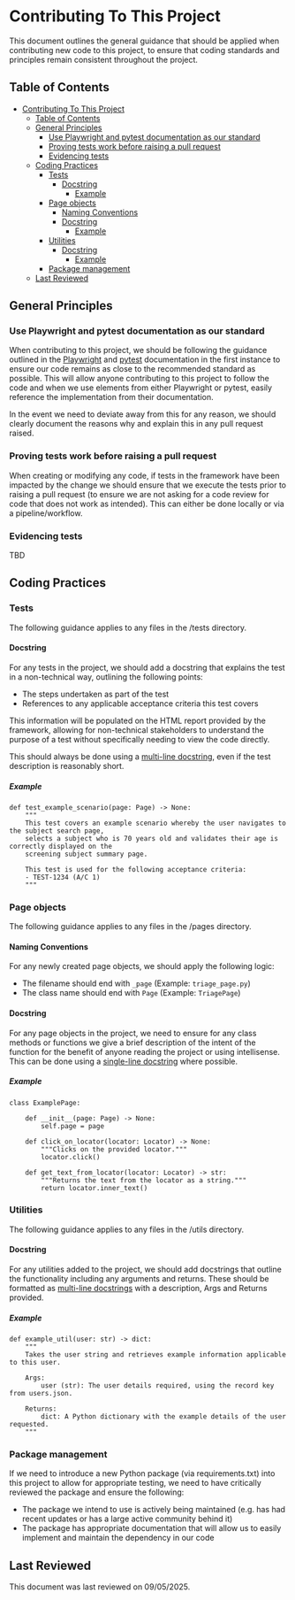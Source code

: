 # Contributing To This Project

This document outlines the general guidance that should be applied when contributing new code to this project,
to ensure that coding standards and principles remain consistent throughout the project.

## Table of Contents

- [Contributing To This Project](#contributing-to-this-project)
  - [Table of Contents](#table-of-contents)
  - [General Principles](#general-principles)
    - [Use Playwright and pytest documentation as our standard](#use-playwright-and-pytest-documentation-as-our-standard)
    - [Proving tests work before raising a pull request](#proving-tests-work-before-raising-a-pull-request)
    - [Evidencing tests](#evidencing-tests)
  - [Coding Practices](#coding-practices)
    - [Tests](#tests)
      - [Docstring](#docstring)
        - [Example](#example)
    - [Page objects](#page-objects)
      - [Naming Conventions](#naming-conventions)
      - [Docstring](#docstring-1)
        - [Example](#example-1)
    - [Utilities](#utilities)
      - [Docstring](#docstring-2)
        - [Example](#example-2)
    - [Package management](#package-management)
  - [Last Reviewed](#last-reviewed)

## General Principles

### Use Playwright and pytest documentation as our standard

When contributing to this project, we should be following the guidance outlined in the
[Playwright](https://playwright.dev/python/docs/api/class-playwright) and
[pytest](https://docs.pytest.org/en/stable/)
documentation in the first instance to ensure our code remains as close to the recommended standard as possible.
This will allow anyone contributing to this project to follow the code and when we use elements from either
Playwright or pytest, easily reference the implementation from their documentation.

In the event we need to deviate away from this for any reason, we should clearly document the reasons why and explain
this in any pull request raised.

### Proving tests work before raising a pull request

When creating or modifying any code, if tests in the framework have been impacted by the change we should ensure that
we execute the tests prior to raising a pull request (to ensure we are not asking for a code review for code that does
not work as intended). This can either be done locally or via a pipeline/workflow.

### Evidencing tests

TBD

## Coding Practices

### Tests

The following guidance applies to any files in the /tests directory.

#### Docstring

For any tests in the project, we should add a docstring that explains the test in a non-technical way, outlining the following
points:

- The steps undertaken as part of the test
- References to any applicable acceptance criteria this test covers

This information will be populated on the HTML report provided by the framework, allowing for non-technical stakeholders to
understand the purpose of a test without specifically needing to view the code directly.

This should always be done using a [multi-line docstring](https://peps.python.org/pep-0257/#multi-line-docstrings), even if
the test description is reasonably short.

##### Example

    def test_example_scenario(page: Page) -> None:
        """
        This test covers an example scenario whereby the user navigates to the subject search page,
        selects a subject who is 70 years old and validates their age is correctly displayed on the
        screening subject summary page.

        This test is used for the following acceptance criteria:
        - TEST-1234 (A/C 1)
        """

### Page objects

The following guidance applies to any files in the /pages directory.

#### Naming Conventions

For any newly created page objects, we should apply the following logic:

- The filename should end with `_page` (Example: `triage_page.py`)
- The class name should end with `Page` (Example: `TriagePage`)

#### Docstring

For any page objects in the project, we need to ensure for any class methods or functions we give a
brief description of the intent of the function for the benefit of anyone reading the project or using
intellisense. This can be done using a [single-line docstring](https://peps.python.org/pep-0257/#one-line-docstrings)
where possible.

##### Example

    class ExamplePage:

        def __init__(page: Page) -> None:
            self.page = page

        def click_on_locator(locator: Locator) -> None:
            """Clicks on the provided locator."""
            locator.click()

        def get_text_from_locator(locator: Locator) -> str:
            """Returns the text from the locator as a string."""
            return locator.inner_text()

### Utilities

The following guidance applies to any files in the /utils directory.

#### Docstring

For any utilities added to the project, we should add docstrings that outline the functionality including
any arguments and returns. These should be formatted as
[multi-line docstrings](https://peps.python.org/pep-0257/#multi-line-docstrings) with a description, Args and
Returns provided.

##### Example

    def example_util(user: str) -> dict:
        """
        Takes the user string and retrieves example information applicable to this user.

        Args:
            user (str): The user details required, using the record key from users.json.

        Returns:
            dict: A Python dictionary with the example details of the user requested.
        """

### Package management

If we need to introduce a new Python package (via requirements.txt) into this project to allow for
appropriate testing, we need to have critically reviewed the package and ensure the following:

- The package we intend to use is actively being maintained (e.g. has had recent updates or has a large active community behind it)
- The package has appropriate documentation that will allow us to easily implement and maintain the dependency in our code

## Last Reviewed

This document was last reviewed on 09/05/2025.
